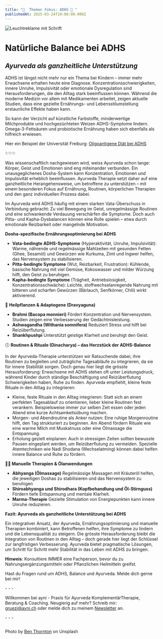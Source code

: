```yaml
---
title: "🧠  Themen Fokus: ADHS 🧠 "
publishedAt: 2025-03-24T10:00:00.000Z
---
```

![Leuchtreklame mit Schrift](/images/4_3_adhs.webp "Manchmal Denke ich, manchmal nicht")

# **Natürliche Balance bei ADHS**

## ***Ayurveda als ganzheitliche Unterstützung***

ADHS ist längst nicht mehr nur ein Thema bei Kindern – immer mehr Erwachsene erhalten heute eine Diagnose. Konzentrationsschwierigkeiten, innere Unruhe, Impulsivität oder emotionale Dysregulation sind Herausforderungen, die den Alltag stark beeinflussen können. Während die moderne Medizin vor allem mit Medikamenten arbeitet, zeigen aktuelle Studien, dass eine gezielte Ernährungs- und Lebensstilumstellung erstaunliche Effekte haben kann.

So kann der Verzicht auf künstliche Farbstoffe, minderwertige Milchprodukte und hochgezüchteten Weizen ADHS-Symptome lindern. Omega-3-Fettsäuren und probiotische Ernährung haben sich ebenfalls als hilfreich erwiesen.

Hier ein Beispiel der Universität Freiburg: [Oligoantigene Diät bei ADHS](https://www.uniklinik-freiburg.de/fileadmin/mediapool/07_kliniken/psy_psykuj/pdf/ADHD_oligoantigenen_Diät_Info_2014-11-27g.pdf)

✨✨✨

Was wissenschaftlich nachgewiesen wird, weiss Ayurveda schon lange: Körper, Geist und Emotionen sind eng miteinander verbunden. Ein unausgeglichenes Dosha-System kann Konzentration, Emotionen und Impulsivität erheblich beeinflussen. Ayurveda Therapie setzt daher auf eine ganzheitliche Herangehensweise, um betroffene zu unterstützen – mit einem besonderen Fokus auf Ernährung, Routinen, körperlichen Therapien und den ganz individuellen Prozess dabei.

Im Ayurveda wird ADHS häufig mit einem starken Vata-Überschuss in Verbindung gebracht: Zu viel Bewegung im Geist, unregelmässige Routinen und eine schwankende Verdauung verschärfen die Symptome. Doch auch Pitta- und Kapha-Dysbalancen können eine Rolle spielen – etwa durch emotionale Reizbarkeit oder mangelnde Motivation.

**Dosha-spezifische Ernährungsoptimierung bei ADHS**

* **Vata-bedingte ADHS-Symptome** (Hyperaktivität, Unruhe, Impulsivität): Warme, nährende und regelmässige Mahlzeiten mit gesunden Fetten (Ghee, Sesamöl) und Gewürzen wie Kurkuma, Zimt und Ingwer helfen, das Nervensystem zu stabilisieren.
* **Pitta-bedingte Symptome** (Wut, Reizbarkeit, Frustration): Kühlende, basische Nahrung mit viel Gemüse, Kokoswasser und milder Würzung hilft, den Geist zu beruhigen.
* **Kapha-bedingte Symptome** (Trägheit, Antriebslosigkeit, Konzentrationsschwäche): Leichte, stoffwechselanregende Nahrung mit bitteren und scharfen Gewürzen (Bärlauch, Senfkörner, Chili) wirkt aktivierend.

🌿 **Heilpflanzen & Adaptogene (Dravyaguna)**

* **Brahmi (Bacopa monnieri)** Fördert Konzentration und Nervensystem. Studien zeigen eine Verbesserung der Gedächtnisleistung.
* **Ashwagandha (Withania somnifera)** Reduziert Stress und hilft bei Reizüberflutung.
* **Shankhpushpi** Unterstützt geistige Klarheit und beruhigt den Geist.

🕕 **Routinen & Rituale (Dinacharya) – das Herzstück der ADHS-Balance**

In der Ayurveda-Therapie unterstützen wir Ratsuchende dabei, ihre Routinen zu begleiten und zuträgliche Tagesabläufe zu integrieren, da sie für innere Stabilität sorgen. Doch genau hier liegt die grösste Herausforderung: Erwachsene mit ADHS stehen oft unter Leistungsdruck, während Kinder durch ständige Beschäftigung und Reizüberflutung Schwierigkeiten haben, Ruhe zu finden. Ayurveda empfiehlt, kleine feste Rituale in den Alltag zu integrieren:

* Kleine, feste Rituale in den Alltag integrieren: Statt sich an einem perfekten Tagesablauf zu orientieren, lieber kleine Routinen fest verankern. Beispielsweise immer zur selben Zeit essen oder jeden Abend eine kurze Achtsamkeitsübung machen.
* Morgen- und Abendroutine als Anker nutzen: Eine ruhige Morgenroutine hilft, den Tag strukturiert zu beginnen. Am Abend fördern Rituale wie eine warme Milch mit Muskatnuss oder eine Ölmassage die Entspannung.
* Erholung gezielt einplanen: Auch in stressigen Zeiten sollten bewusste Pausen eingeplant werden, um Reizüberflutung zu vermeiden. Spezielle Atemtechniken wie Nadi Shodana (Wechselatming) können dabei helfen innere Balance und Ruhe zu fördern.

**💆‍♀️ Manuelle Therapien & Ölanwendungen**

* **Abhyanga (Ölmassage)** Regelmässige Massagen mit Kräuteröl helfen, die jeweiligen Doshas zu stabilisieren und das Nervensystem zu beruhigen
* **Shiroabhyanga und Shirodhara (Kopfbehandlung und Öl-Stirnguss)** Fördern tiefe Entspannung und mentale Klarheit.
* **Marma-Therapie** Gezielte Stimulation von Energiepunkten kann innere Unruhe reduzieren.

**Fazit: Ayurveda als ganzheitliche Unterstützung bei ADHS**

Ein integrativer Ansatz, der Ayurveda, Ernährungsoptimierung und manuelle Therapien kombiniert, kann Betroffenen helfen, ihre Symptome zu lindern und die Lebensqualität zu steigern. Die grösste Herausforderung bleibt die Integration von Routinen in den Alltag – doch gerade hier liegt der Schlüssel zur langfristigen Verbesserung. Ayurveda bietet pragmatische Lösungen, um Schritt für Schritt mehr Stabilität in das Leben mit ADHS zu bringen.

**Hinweis**: Konsultiere IMMER eine Fachperson, bevor du zu Nahrungsergänzungsmitteln oder Pflanzlichen Heilmitteln greifst.

Hast du Fragen rund um ADHS, Balance und Ayurveda. Melde dich gerne bei mir!

\- - -

Willkommen bei ayni - Praxis für Ayurveda KomplementärTherapie, Beratung & Coaching. Neugierig auf mehr? Schreib mir: [gruezi@ayni.ch](mailto:gruezi@ayni.ch) oder melde dich zu meinem [Newsletter](https://lnkd.in/gYQw9KEU) an.

\- - -

![]()

[](https://www.ayni.ch/images/2_portrait_gewuerze-und-kraeuter_suppe.pdf)[](https://unsplash.com/photos/silver-tabby-cat-sleeping-on-white-blanket-QTe-MHNUrz4)Photo by [Ben Thornton](https://unsplash.com/photos/white-neon-signages-moZiLjASJrM) on Unsplash [](https://unsplash.com/de/fotos/eine-frau-in-einem-orangefarbenen-kleid-geht-durch-eine-schlucht-xAPIN3qwZN0)
